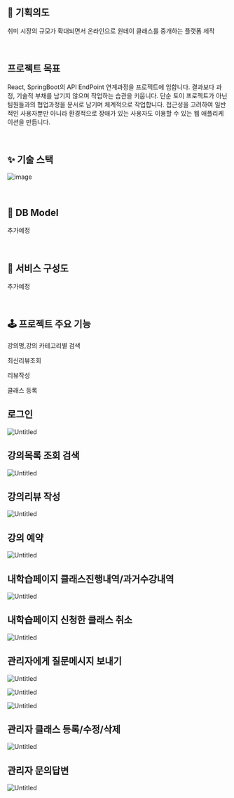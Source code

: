 ## 🐣 기획의도

취미 시장의 규모가 확대되면서 온라인으로 원데이 클래스를 중개하는 플랫폼 제작


<br>


## 프로젝트 목표

React, SpringBoot의 API  EndPoint 연계과정을 프로젝트에 임합니다.
결과보다 과정, 기술적 부채를 남기지 않으며 작업하는 습관을 키웁니다.
단순 토이 프로젝트가 아닌 팀원들과의 협업과정을 문서로 남기며 체계적으로 작업합니다.
접근성을 고려하여 일반적인 사용자뿐만 아니라 환경적으로 장애가 있는 사용자도 이용할 수 있는 웹 애플리케이션을 만듭니다.

<br>

## ✨ 기술 스택


![image](https://user-images.githubusercontent.com/124151590/236697655-a014ed04-f8d8-4deb-b828-6e597bd8dbf4.png)


<br>

## 💾 DB Model

추가예정

<br>

## 📡 서비스 구성도


추가예정


<br>

## 🕹 프로젝트 주요 기능


강의명,강의 카테고리별 검색

최신리뷰조회

리뷰작성

클래스 등록


## 로그인

![Untitled](https://s3-us-west-2.amazonaws.com/secure.notion-static.com/422982c0-deb8-481e-b543-5e797600c5e3/Untitled.png)

## 강의목록 조회 검색

![Untitled](https://s3-us-west-2.amazonaws.com/secure.notion-static.com/c877037a-3957-4038-acfa-8a16d22d5a1c/Untitled.png)

## 강의리뷰 작성

![Untitled](https://s3-us-west-2.amazonaws.com/secure.notion-static.com/a43632d1-2be8-45c3-a219-609ff4ed55db/Untitled.png)

## 강의 예약

![Untitled](https://s3-us-west-2.amazonaws.com/secure.notion-static.com/23cdf8f6-9f10-474e-b8f7-f0d6a72174d5/Untitled.png)

## 내학습페이지 클래스진행내역/과거수강내역

![Untitled](https://s3-us-west-2.amazonaws.com/secure.notion-static.com/6e2c1a79-b3dd-487e-8115-210ca564dbd4/Untitled.png)

## 내학습페이지 신청한 클래스 취소

![Untitled](https://s3-us-west-2.amazonaws.com/secure.notion-static.com/e5a815b3-63c0-477d-afac-604317c83a5b/Untitled.png)

## 관리자에게 질문메시지 보내기

![Untitled](https://s3-us-west-2.amazonaws.com/secure.notion-static.com/8a9f921f-3655-4f5a-9b57-d7f7c5cbcc98/Untitled.png)

![Untitled](https://s3-us-west-2.amazonaws.com/secure.notion-static.com/fdd0c354-77ec-425f-a680-6cd0aadd402d/Untitled.png)

![Untitled](https://s3-us-west-2.amazonaws.com/secure.notion-static.com/cb1d79fe-ffde-48e4-be28-351870ee7a00/Untitled.png)

## 관리자 클래스 등록/수정/삭제

![Untitled](https://s3-us-west-2.amazonaws.com/secure.notion-static.com/3e32a94f-57e3-4bfd-a949-9534d10b28b2/Untitled.png)

## 관리자 문의답변

![Untitled](https://s3-us-west-2.amazonaws.com/secure.notion-static.com/cf52c2ac-20fb-4f92-b75a-7982563c0df8/Untitled.png)


<br>
